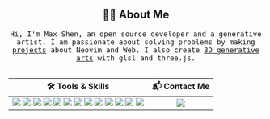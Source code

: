 <h2 align="center">👨‍💻 About Me</h2>
<p align="center">
  <samp>
  Hi, I'm Max Shen, an open source developer and a generative artist. I am passionate about solving problems by making <a href="https://m4xshen.dev/projects/">projects</a> about Neovim and Web. I also create <a href="https://www.instagram.com/m4xshen.art/">3D generative arts</a> with glsl and three.js.<br><br>
  </samp>
</p>

<div align="center">

| 🛠️ Tools & Skills | 📬 Contact Me |
| :-------------: |:-------------: |
| <img src="https://img.shields.io/badge/Arch_Linux-1793D1?style=for-the-badge&logo=arch-linux&logoColor=white"> <img src="https://img.shields.io/badge/NeoVim-%2357A143.svg?&style=for-the-badge&logo=neovim&logoColor=white"> <img src="https://img.shields.io/badge/GIT-E44C30?style=for-the-badge&logo=git&logoColor=white"> <img src="https://img.shields.io/badge/C%2B%2B-00599C?style=for-the-badge&logo=c%2B%2B&logoColor=white"> <img src="https://img.shields.io/badge/Lua-2C2D72?style=for-the-badge&logo=lua&logoColor=white"> <img src="https://img.shields.io/badge/LaTeX-47A141?style=for-the-badge&logo=LaTeX&logoColor=white"> <img src="https://img.shields.io/badge/JavaScript-323330?style=for-the-badge&logo=javascript&logoColor=F7DF1E"> <img src="https://img.shields.io/badge/typescript-%23007ACC.svg?style=for-the-badge&logo=typescript&logoColor=white"> <img src="https://img.shields.io/badge/threejs-black?style=for-the-badge&logo=three.js&logoColor=white"> <img src="https://img.shields.io/badge/tailwindcss-%2338B2AC.svg?style=for-the-badge&logo=tailwind-css&logoColor=white"> <img src="https://img.shields.io/badge/react-%2320232a.svg?style=for-the-badge&logo=react&logoColor=%2361DAFB"> <img src="https://img.shields.io/badge/Next-black?style=for-the-badge&logo=next.js&logoColor=white"> <img src="https://img.shields.io/badge/go-%2300ADD8.svg?style=for-the-badge&logo=go&logoColor=white"> | <a href="mailto:m4xshen@gmail.com"><img src="https://img.shields.io/badge/Gmail-D14836?style=for-the-badge&logo=gmail&logoColor=white"></a> |
</div>
